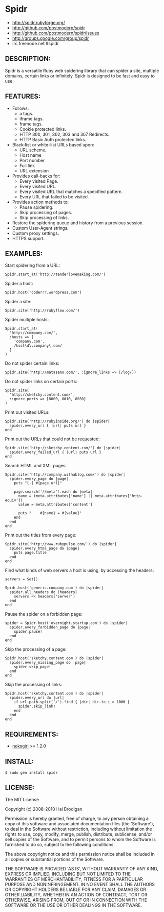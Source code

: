 # Spidr

* http://spidr.rubyforge.org/
* http://github.com/postmodern/spidr
* http://github.com/postmodern/spidr/issues
* http://groups.google.com/group/spidr
* irc.freenode.net #spidr

## DESCRIPTION:

Spidr is a versatile Ruby web spidering library that can spider a site,
multiple domains, certain links or infinitely. Spidr is designed to be fast
and easy to use.

## FEATURES:

* Follows:
  * a tags.
  * iframe tags.
  * frame tags.
  * Cookie protected links.
  * HTTP 300, 301, 302, 303 and 307 Redirects.
  * HTTP Basic Auth protected links.
* Black-list or white-list URLs based upon:
  * URL scheme.
  * Host name
  * Port number
  * Full link
  * URL extension
* Provides call-backs for:
  * Every visited Page.
  * Every visited URL.
  * Every visited URL that matches a specified pattern.
  * Every URL that failed to be visited.
* Provides action methods to:
  * Pause spidering.
  * Skip processing of pages.
  * Skip processing of links.
* Restore the spidering queue and history from a previous session.
* Custom User-Agent strings.
* Custom proxy settings.
* HTTPS support.

## EXAMPLES:

Start spidering from a URL:

    Spidr.start_at('http://tenderlovemaking.com/')

Spider a host:

    Spidr.host('coderrr.wordpress.com')

Spider a site:

    Spidr.site('http://rubyflow.com/')

Spider multiple hosts:

    Spidr.start_at(
      'http://company.com/',
      :hosts => [
        'company.com',
        /host\d\.company\.com/
      ]
    )

Do not spider certain links:

    Spidr.site('http://matasano.com/', :ignore_links => [/log/])

Do not spider links on certain ports:

    Spidr.site(
      'http://sketchy.content.com/',
      :ignore_ports => [8000, 8010, 8080]
    )

Print out visited URLs:

    Spidr.site('http://rubyinside.org/') do |spider|
      spider.every_url { |url| puts url }
    end

Print out the URLs that could not be requested:

    Spidr.site('http://sketchy.content.com/') do |spider|
      spider.every_failed_url { |url| puts url }
    end

Search HTML and XML pages:

    Spidr.site('http://company.withablog.com/') do |spider|
      spider.every_page do |page|
        puts "[-] #{page.url}"

        page.search('//meta').each do |meta|
          name = (meta.attributes['name'] || meta.attributes['http-equiv'])
          value = meta.attributes['content']

          puts "    #{name} = #{value}"
        end
      end
    end

Print out the titles from every page:

    Spidr.site('http://www.rubypulse.com/') do |spider|
      spider.every_html_page do |page|
        puts page.title
      end
    end

Find what kinds of web servers a host is using, by accessing the headers:

    servers = Set[]

    Spidr.host('generic.company.com') do |spider|
      spider.all_headers do |headers|
        servers << headers['server']
      end
    end

Pause the spider on a forbidden page:

    spider = Spidr.host('overnight.startup.com') do |spider|
      spider.every_forbidden_page do |page|
        spider.pause!
      end
    end

Skip the processing of a page:

    Spidr.host('sketchy.content.com') do |spider|
      spider.every_missing_page do |page|
        spider.skip_page!
      end
    end

Skip the processing of links:

    Spidr.host('sketchy.content.com') do |spider|
      spider.every_url do |url|
        if url.path.split('/').find { |dir| dir.to_i > 1000 }
          spider.skip_link!
        end
      end
    end

## REQUIREMENTS:

* [nokogiri](http://nokogiri.rubyforge.org/) >= 1.2.0

## INSTALL:

    $ sudo gem install spidr

## LICENSE:

The MIT License

Copyright (c) 2008-2010 Hal Brodigan

Permission is hereby granted, free of charge, to any person obtaining
a copy of this software and associated documentation files (the
'Software'), to deal in the Software without restriction, including
without limitation the rights to use, copy, modify, merge, publish,
distribute, sublicense, and/or sell copies of the Software, and to
permit persons to whom the Software is furnished to do so, subject to
the following conditions:

The above copyright notice and this permission notice shall be
included in all copies or substantial portions of the Software.

THE SOFTWARE IS PROVIDED 'AS IS', WITHOUT WARRANTY OF ANY KIND,
EXPRESS OR IMPLIED, INCLUDING BUT NOT LIMITED TO THE WARRANTIES OF
MERCHANTABILITY, FITNESS FOR A PARTICULAR PURPOSE AND NONINFRINGEMENT.
IN NO EVENT SHALL THE AUTHORS OR COPYRIGHT HOLDERS BE LIABLE FOR ANY
CLAIM, DAMAGES OR OTHER LIABILITY, WHETHER IN AN ACTION OF CONTRACT,
TORT OR OTHERWISE, ARISING FROM, OUT OF OR IN CONNECTION WITH THE
SOFTWARE OR THE USE OR OTHER DEALINGS IN THE SOFTWARE.
